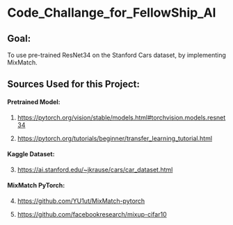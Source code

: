 # Code_Challange_for_FellowShip_AI

## Goal:

To use pre-trained ResNet34 on the Stanford Cars dataset, by implementing MixMatch.

## Sources Used for this Project:

#### Pretrained Model:

  1) https://pytorch.org/vision/stable/models.html#torchvision.models.resnet34

  2) https://pytorch.org/tutorials/beginner/transfer_learning_tutorial.html

#### Kaggle Dataset:
  3) https://ai.stanford.edu/~jkrause/cars/car_dataset.html
 
#### MixMatch PyTorch:

  4) https://github.com/YU1ut/MixMatch-pytorch

  5) https://github.com/facebookresearch/mixup-cifar10


